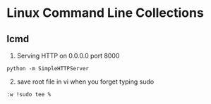 Linux Command Line Collections 
======================

lcmd
-------

1. Serving HTTP on 0.0.0.0 port 8000 

`python -m SimpleHTTPServer`

2. save root file in vi when you forget typing sudo

`:w !sudo tee %`

